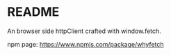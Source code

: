 # README

An browser side httpClient crafted with window.fetch.

npm page: https://www.npmjs.com/package/whyfetch



